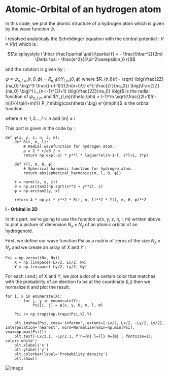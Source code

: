 # Atomic-Orbital of an hydrogen atom
In this code, we plot the atomic structure of a hydrogen atom which is given by the wave function $\psi$.

I resolved analyticaly the Schrödinger equation with the central potential : $V \equiv V(r)$ which is :

$$\displaystyle i \hbar \frac{\partial \psi}{\partial t} = - \frac{\hbar^2}{2m} \Delta \psi - \frac{e^2}{4\pi^2\varepsilon_0 r}$$ 

and the solution is given by :

$\psi \equiv \psi_{n,l,m}(r,\theta,\phi) = R_{n,l}(r)Y_{l,m}(\theta,\phi)$ where $R_{n,l}(r)= \sqrt{ \big(\frac{2Z}{na_0} \big)^3 \frac{(n-l-1)!}{2n(n+l)!}} e^{-\frac{Zr}{na_0}} \big(\frac{2Z}{na_0} \big)^l L_{n-l-1}^{2l+1} \big(\frac{2Z}{na_0} \big)$ is the radial function of $\psi_{n,l,m}$ and $Y_{l,m}(\theta,\phi) = (-1)^m \sqrt{\frac{(2l+1)!(l-m)!}{4\pi(l+m)!}} P_l^m\big(cos(\theta) \big) e^{im\phi}$ is the orbital function.

where $n \in {1,2...}, l<n$ and $\lvert m \rvert \leq l$

This part is given in the code by : 

    def ψ(x, y, z, n, l, m):
        def R(r, n, l):
            # Radial wavefunction for hydrogen atom.
            ρ = 2 * r/a0 / n
            return np.exp(-ρ) * ρ**l * laguerrel(n-1-l, 2*l+1, 2*ρ)
    
        def Y(l, m, θ, φ):
            # Spherical harmonic function for hydrogen atom.
            return abs(spherical_harmonics(m, l, θ, φ))
    
        r = norm((x, y, z))
        θ = np.arctan2(np.sqrt(x**2 + y**2), z)
        φ = np.arctan2(y, x)
    
        return 4 * np.pi * r**2 * R(r, n, l)**2 * Y(l, m, θ, φ)**2

$\textbf{I - Orbital in 2D}$

In this part, we're going to use the function ψ(x, y, z, n, l, m) written above to plot a picture of dimension $N_x \times N_y$ of an atomic orbital of an hydrogenoid.

First, we define our wave function Psi as a matrix of zeros of the size $N_x \times N_y$ and we create an array of $X$ and $Y$ :

    Psi = np.zeros((Nx, Ny))
        X = np.linspace(-Lx/2, Lx/2, Nx)
        Y = np.linspace(-Ly/2, Ly/2, Ny)

For each i and j of X and Y, we plot a dot of a certain color that matches with the probability of an electron to be at the coordinate (i,j) then we normalize it and plot the result.

    for i, x in enumerate(X):
            for j, y in enumerate(Y):
                Psi[i, j] = ψ(x, y, 0, n, l, m)
            
        Psi /= np.trapz(np.trapz(Psi,X),Y)
        
        plt.imshow(Psi, cmap='inferno', extent=[-Lx/2, Lx/2, -Ly/2, Ly/2], interpolation='nearest', norm=Normalize(vmin=np.min(Psi), vmax=np.max(Psi)))
        plt.text(-Lx/2.1, -Ly/2.1, f'n={n} l={l} m={m}', fontsize=13, color='white')
        plt.xlabel('x')
        plt.ylabel('y')
        plt.colorbar(label='Probability density')
        plt.show()


![image](https://github.com/user-attachments/assets/97a31dee-6771-4ee2-a055-86f2cb71dbf5)








